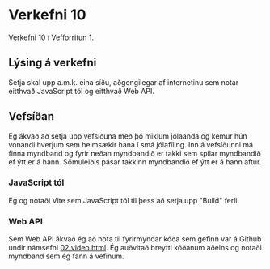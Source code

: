 # Verkefni 10
 Verkefni 10 í Vefforritun 1.
 ## Lýsing á verkefni
 Setja skal upp a.m.k. eina síðu, aðgengilegar af internetinu sem notar eitthvað JavaScript tól og eitthvað Web API.

 ## Vefsíðan
 Ég ákvað að setja upp vefsíðuna með þó miklum jólaanda og kemur hún vonandi hverjum sem heimsækir hana í smá jólafíling. Inn á vefsíðunni má finna myndband og fyrir neðan myndbandið er takki sem spilar myndbandið ef ýtt er á hann. Sömuleiðis pásar takkinn myndbandið ef ýtt er á hann aftur.

 ### JavaScript tól
 Ég og notaði Vite sem JavaScript tól til þess að setja upp "Build" ferli. 
 ### Web API 
 Sem Web API ákvað ég að nota til fyrirmyndar kóða sem gefinn var á Github undir námsefni [02.video.html](https://github.com/vefforritun/vef1-2023/blob/main/namsefni/40.html5/daemi/02.video.html). Ég auðvitað breytti kóðanum aðeins og notaði myndband sem ég fann á vefinum.
